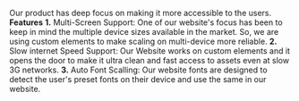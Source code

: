 Our product has deep focus on making it more accessible to the users.
**Features**
**1.** Multi-Screen Support: One of our website's focus has been to keep in mind the multiple device sizes available in the market. So, we are using custom elements to make scaling on multi-device more reliable. 
**2.** Slow internet Speed Support: Our Website works on custom elements and it opens the door to make it ultra clean and fast access to assets even at slow 3G networks.
**3.** Auto Font Scalling: Our website fonts are designed to detect the user's preset fonts on their device and use the same in our website.

